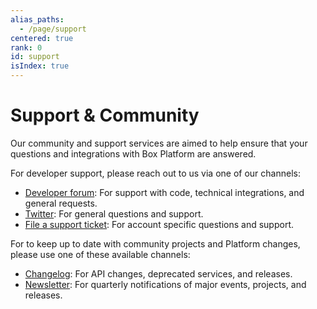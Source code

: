 ```yaml
---
alias_paths:
  - /page/support
centered: true
rank: 0
id: support
isIndex: true
---
```

# Support & Community

Our community and support services are aimed to help ensure that your questions
and integrations with Box Platform are answered.

For developer support, please reach out to us via one of our channels:

* [Developer forum][forum]: For support with code, technical integrations, and
  general requests.
* [Twitter][twitter]: For general questions and support.
* [File a support ticket][support]: For account specific questions and support.

For to keep up to date with community projects and Platform changes, please use
one of these available channels:

* [Changelog](page://changelog): For API changes, deprecated services, and
  releases.
* [Newsletter](page://newsletter): For quarterly notifications of major events,
  projects, and releases.

[forum]: https://community.box.com/t5/Developer-Forum/bd-p/DeveloperForum

[twitter]: https://twitter.com/BoxPlatform

[support]: https://community.box.com/t5/custom/page/page-id/BoxSearchLithiumTKB

